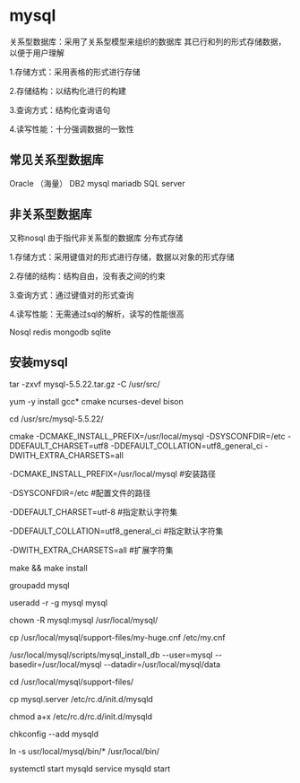 # mysql

关系型数据库：采用了关系型模型来组织的数据库	其已行和列的形式存储数据，以便于用户理解

1.存储方式：采用表格的形式进行存储

2.存储结构：以结构化进行的构建

3.查询方式：结构化查询语句

4.读写性能：十分强调数据的一致性

## 常见关系型数据库 

Oracle （海量）	DB2  mysql  mariadb  SQL server

## 非关系型数据库  

又称nosql  由于指代非关系型的数据库  分布式存储

1.存储方式：采用键值对的形式进行存储，数据以对象的形式存储

2.存储的结构：结构自由，没有表之间的约束

3.查询方式：通过键值对的形式查询

4.读写性能：无需通过sql的解析，读写的性能很高

Nosql	redis	mongodb 	sqlite

## 安装mysql

tar -zxvf  mysql-5.5.22.tar.gz  -C  /usr/src/

 yum  -y install  gcc* cmake  ncurses-devel bison

cd /usr/src/mysql-5.5.22/

cmake -DCMAKE_INSTALL_PREFIX=/usr/local/mysql -DSYSCONFDIR=/etc  -DDEFAULT_CHARSET=utf8 -DDEFAULT_COLLATION=utf8_general_ci -DWITH_EXTRA_CHARSETS=all

 -DCMAKE_INSTALL_PREFIX=/usr/local/mysql	#安装路径

 -DSYSCONFDIR=/etc 	#配置文件的路径

 -DDEFAULT_CHARSET=utf-8 #指定默认字符集

-DDEFAULT_COLLATION=utf8_general_ci 	#指定默认字符集

-DWITH_EXTRA_CHARSETS=all		#扩展字符集

make &&  make install 

groupadd  mysql

useradd -r -g  mysql  mysql

chown -R mysql:mysql /usr/local/mysql/

cp  /usr/local/mysql/support-files/my-huge.cnf  /etc/my.cnf

/usr/local/mysql/scripts/mysql_install_db  --user=mysql --basedir=/usr/local/mysql --datadir=/usr/local/mysql/data

 cd  /usr/local/mysql/support-files/

cp  mysql.server  /etc/rc.d/init.d/mysqld

chmod  a+x  /etc/rc.d/rc.d/init.d/mysqld

chkconfig --add  mysqld

ln -s usr/local/mysql/bin/* /usr/local/bin/

systemctl start mysqld
service mysqld start

